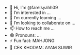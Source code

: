 - 👋 Hi, I’m @farelsyahh09
- 👀 I’m interested in ...
- 🌱 I’m currently learning ...
- 💞️ I’m looking to collaborate on ...
- 📫 How to reach me ...
- 😄 Pronouns: ...
- ⚡ Fun fact: MAHJONG
- 🪬 CEK KHODAM: AYAM SUWIR

<!---
farelsyahh09/farelsyahh09 is a ✨ special ✨ repository because its `README.md` (this file) appears on your GitHub profile.
You can click the Preview link to take a look at your changes.
--->
